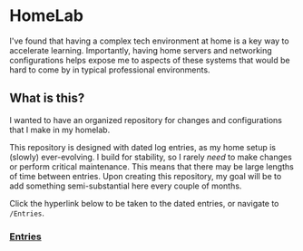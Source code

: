 # HomeLab

I've found that having a complex tech environment at home is a key way to accelerate learning. Importantly, having home servers and networking configurations helps expose me to aspects of these systems that would be hard to come by in typical professional environments.

## What is this?

I wanted to have an organized repository for changes and configurations that I make in my homelab.

This repository is designed with dated log entries, as my home setup is (slowly) ever-evolving. I build for stability, so I rarely _need_ to make changes or perform critical maintenance. This means that there may be large lengths of time between entries. Upon creating this repository, my goal will be to add something semi-substantial here every couple of months.

Click the hyperlink below to be taken to the dated entries, or navigate to ``/Entries``.

### [Entries](Entries)